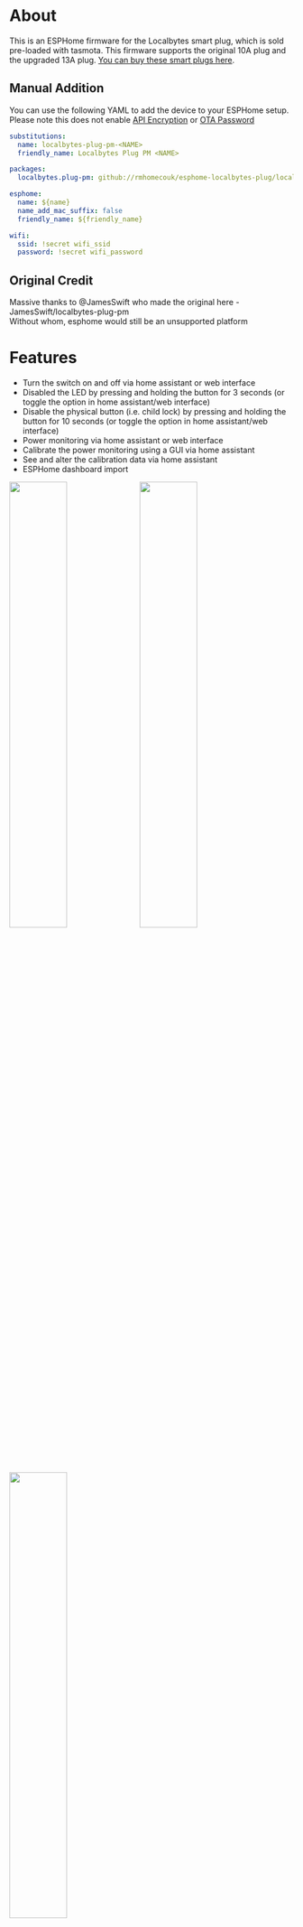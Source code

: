 # About

This is an ESPHome firmware for the Localbytes smart plug, which is sold pre-loaded with tasmota. This firmware supports the original 10A plug and the upgraded 13A plug. <a href="https://www.mylocalbytes.com/products/smart-plug-pm?variant=41600621510847">You can buy these smart plugs here</a>.

## Manual Addition

You can use the following YAML to add the device to your ESPHome setup.  
Please note this does not enable [API Encryption](https://esphome.io/components/api#configuration-variables) or [OTA Password](https://esphome.io/components/ota.html#configuration-variables)

```yaml
substitutions:
  name: localbytes-plug-pm-<NAME>
  friendly_name: Localbytes Plug PM <NAME>

packages:
  localbytes.plug-pm: github://rmhomecouk/esphome-localbytes-plug/localbytes-plug-pm.yaml@main

esphome:
  name: ${name}
  name_add_mac_suffix: false
  friendly_name: ${friendly_name}

wifi:
  ssid: !secret wifi_ssid
  password: !secret wifi_password
```

## Original Credit

Massive thanks to @JamesSwift who made the original here - JamesSwift/localbytes-plug-pm  
Without whom, esphome would still be an unsupported platform

# Features

- Turn the switch on and off via home assistant or web interface
- Disabled the LED by pressing and holding the button for 3 seconds (or toggle the option in home assistant/web interface)
- Disable the physical button (i.e. child lock) by pressing and holding the button for 10 seconds (or toggle the option in home assistant/web interface)
- Power monitoring via home assistant or web interface
- Calibrate the power monitoring using a GUI via home assistant
- See and alter the calibration data via home assistant
- ESPHome dashboard import

<img src="https://user-images.githubusercontent.com/2080205/169600703-0ddfab3f-5309-4dd7-bd22-87a6d4d0ecb1.png" width="45%" /> 
<img src="https://user-images.githubusercontent.com/2080205/168430744-598f9d21-c1ce-4fce-9076-8fca26c62be8.png" width="45%" />
<img src="https://user-images.githubusercontent.com/2080205/168430637-ae9f14c6-57a8-4f3f-8a85-1f35966b43bd.png" width="45%" />




# Installation

To flash the ESPHome firmware over tasmota, first flash the <a href="https://github.com/LocalBytes/esphome-localbytes-plug/releases/latest/download/minimal.bin">ESPHome minimal</a> firmware using the tasmota web interface (as the full firmware is too big to fit in the free space left by tasmota). Then connect to the wifi hotspot that is created and enter your network's wifi details. 

At this point you can use the "dashboard import" feature of esphome to take ownership of the device. The next time you hit install/update via the dashboard, the full firmware will be uploaded to the plug. 

Alternatively, if you don't want to import the plug to your ESPHome dashboard, connect to the hotpsot the device creates and use the web UI to flash the <a href="https://github.com/LocalBytes/esphome-localbytes-plug/releases/latest/download/localbytes-plug-pm.bin">full firmware</a> from the latest release.

# Firmware File Too Big

[A minimal firmware](https://github.com/LocalBytes/esphome-localbytes-plug/releases) is provided as an intermiediary step, as there isn't always enough space on the factory smart plugs to store the new full firmware while it is being flashed.

If you're plug is currently running Tasmota, you can try flashing the <a href="http://ota.tasmota.com/tasmota/release/tasmota-minimal.bin.gz">Tasmota minimal</a> firmware instead. After which, you can flash the <a href="https://github.com/LocalBytes/esphome-localbytes-plug/releases/latest/download/localbytes-plug-pm.bin">full firmware</a>. **Do not try flashing Tasmota Minimal unless you already have Tasmota on the device.**

# Calibration

Once you have flashed the new firmware onto your smart plug and connected it to home assistant, you may wish to calibrate your plug to improve it's accuracy. To calibrate your plug, you need another "known-good" smart plug or a calibration device.

Plug your new smart plug into the known-good smart plug, then plug a kettle, toaster, or other high-power appliance into it. From home assistant, go to `Developer Tools` > `Services`. Use the services `calibrate_current`, `calibrate_power`, and `calibrate_voltage` to report the real readings as given from the "known-good" device. (Don't forget to turn on the kettle/toaster and leave it to stabilize it's power usage for a moment before starting to copy the readings).
